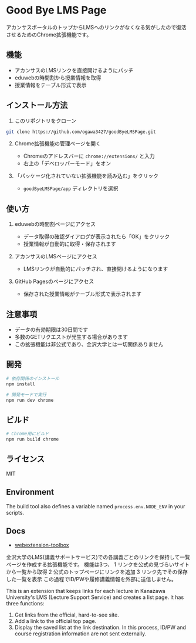 # Good Bye LMS Page

アカンサスポータルのトップからLMSへのリンクがなくなる気がしたので復活させるためのChrome拡張機能です。

## 機能

- アカンサスのLMSリンクを直接開けるようにパッチ
- eduwebの時間割から授業情報を取得
- 授業情報をテーブル形式で表示

## インストール方法

1. このリポジトリをクローン
```bash
git clone https://github.com/ogawa3427/goodByeLMSPage.git
```

2. Chrome拡張機能の管理ページを開く
   - Chromeのアドレスバーに `chrome://extensions/` と入力
   - 右上の「デベロッパーモード」をオン

3. 「パッケージ化されていない拡張機能を読み込む」をクリック
   - `goodByeLMSPage/app` ディレクトリを選択

## 使い方

1. eduwebの時間割ページにアクセス
   - データ取得の確認ダイアログが表示されたら「OK」をクリック
   - 授業情報が自動的に取得・保存されます

2. アカンサスのLMSページにアクセス
   - LMSリンクが自動的にパッチされ、直接開けるようになります

3. GitHub Pagesのページにアクセス
   - 保存された授業情報がテーブル形式で表示されます

## 注意事項

- データの有効期限は30日間です
- 多数のGETリクエストが発生する場合があります
- この拡張機能は非公式であり、金沢大学とは一切関係ありません

## 開発

```bash
# 依存関係のインストール
npm install

# 開発モードで実行
npm run dev chrome
```

## ビルド

```bash
# Chrome用にビルド
npm run build chrome
```

## ライセンス

MIT

## Environment

The build tool also defines a variable named `process.env.NODE_ENV` in your scripts. 

## Docs

* [webextension-toolbox](https://github.com/HaNdTriX/webextension-toolbox)


金沢大学のLMS(講義サポートサービス)での各講義ごとのリンクを保持して一覧ページを作成する拡張機能です。
機能は3つ、
1 リンクを公式の見づらいサイトから一覧から取得
2 公式のトップページにリンクを追加
3 リンク先でその保存した一覧を表示
この過程でID/PWや履修講義情報を外部に送信しません。

This is an extension that keeps links for each lecture in Kanazawa University's LMS (Lecture Support Service) and creates a list page.
It has three functions:
1. Get links from the official, hard-to-see site.
2. Add a link to the official top page.
3. Display the saved list at the link destination.
In this process, ID/PW and course registration information are not sent externally.